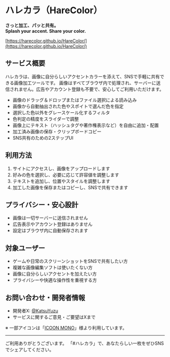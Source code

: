 # ハレカラ（HareColor）

**さっと加工、パッと共有。**  
**Splash your accent. Share your color.**

[https://harecolor.github.io/HareColor/](https://harecolor.github.io/HareColor/)

## サービス概要

ハレカラは、画像に自分らしいアクセントカラーを添えて、SNSで手軽に共有できる画像加工ツールです。
画像はすべてブラウザ内で処理され、サーバーに送信されません。広告やアカウント登録も不要で、安心してご利用いただけます。

- 画像のドラッグ＆ドロップまたはファイル選択による読み込み
- 画像から自動抽出された色やスポイトで選んだ色を指定
- 選択した色以外をグレースケール化するフィルタ
- 色判定の精度をスライダーで調整
- 画像上にテキスト（ハッシュタグや著作権表示など）を自由に追加・配置
- 加工済み画像の保存・クリップボードコピー
- SNS共有のための2ステップUI

## 利用方法

1. サイトにアクセスし、画像をアップロードします
2. 好みの色を選択し、必要に応じて許容値を調整します
3. テキストを追加し、位置やスタイルを調整します
4. 加工した画像を保存またはコピーし、SNSで共有できます

## プライバシー・安心設計

- 画像は一切サーバーに送信されません
- 広告表示やアカウント登録はありません
- 設定はブラウザ内に自動保存されます

## 対象ユーザー

- ゲームや日常のスクリーンショットをSNSで共有したい方
- 複雑な画像編集ソフトは使いたくない方
- 画像に自分らしいアクセントを加えたい方
- プライバシーや快適な操作性を重視する方

## お問い合わせ・開発者情報

- 開発者X: [@KatsuYuzu](https://x.com/KatsuYuzu)
- サービスに関するご意見・ご要望はXまで

※ 一部アイコンは「[ICOON MONO](https://icooon-mono.com/)」様より利用しています。

---

ご利用ありがとうございます。
「#ハレカラ」で、あなたらしい一枚をぜひSNSでシェアしてください。
